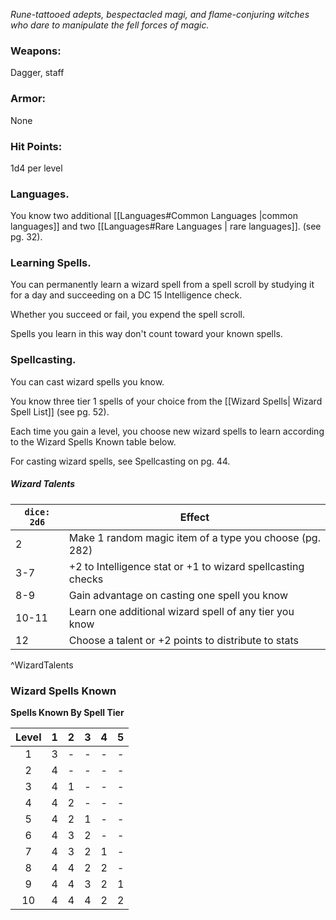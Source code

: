 _Rune-tattooed adepts, bespectacled magi, and flame-conjuring witches who dare to manipulate the fell forces of magic._

### Weapons:
Dagger, staff
### Armor:
None
### Hit Points:
1d4 per level
### Languages.
You know two additional [[Languages#Common Languages |common languages]] and two [[Languages#Rare Languages | rare languages]]. (see pg. 32).
### Learning Spells. 
You can permanently learn a wizard spell from a spell scroll by studying it for a day and succeeding on a DC 15 Intelligence check.

Whether you succeed or fail, you expend the spell scroll.

Spells you learn in this way don't count toward your known spells.
### Spellcasting. 
You can cast wizard spells you know.

You know three tier 1 spells of your choice from the [[Wizard Spells| Wizard Spell List]] (see pg. 52).

Each time you gain a level, you choose new wizard spells to learn according to the Wizard Spells Known table below.

For casting wizard spells, see Spellcasting on pg. 44.

##### Wizard Talents
| `dice: 2d6` | Effect                                                      |
| ----------- | ----------------------------------------------------------- |
| 2           | Make 1 random magic item of a type you choose (pg. 282)     |
| 3-7         | +2 to Intelligence stat or +1 to wizard spellcasting checks |
| 8-9         | Gain advantage on casting one spell you know                |
| 10-11       | Learn one additional wizard spell of any tier you know      |
| 12          | Choose a talent or +2 points to distribute to stats         |
^WizardTalents

### Wizard Spells Known
**Spells Known By Spell Tier**

| Level |  1  |  2  |  3  |  4  |  5  |
|:-----:|:---:|:---:|:---:|:---:|:---:|
|   1   |  3  |  -  |  -  |  -  |  -  |
|   2   |  4  |  -  |  -  |  -  |  -  |
|   3   |  4  |  1  |  -  |  -  |  -  |
|   4   |  4  |  2  |  -  |  -  |  -  |
|   5   |  4  |  2  |  1  |  -  |  -  |
|   6   |  4  |  3  |  2  |  -  |  -  |
|   7   |  4  |  3  |  2  |  1  |  -  |
|   8   |  4  |  4  |  2  |  2  |  -  |
|   9   |  4  |  4  |  3  |  2  |  1  |
|  10   |  4  |  4  |  4  |  2  |  2  |


